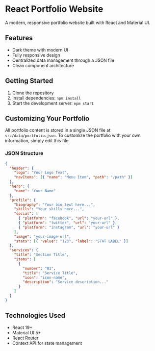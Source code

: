 # React Portfolio Website

A modern, responsive portfolio website built with React and Material UI.

## Features

- Dark theme with modern UI
- Fully responsive design
- Centralized data management through a JSON file
- Clean component architecture

## Getting Started

1. Clone the repository
2. Install dependencies: `npm install`
3. Start the development server: `npm start`

## Customizing Your Portfolio

All portfolio content is stored in a single JSON file at `src/data/portfolio.json`. To customize the portfolio with your own information, simply edit this file.

### JSON Structure

```json
{
  "header": {
    "logo": "Your Logo Text",
    "navItems": [{ "name": "Menu Item", "path": "/path" }]
  },
  "hero": {
    "name": "Your Name"
  },
  "profile": {
    "biography": "Your bio text here...",
    "skills": "Your skills here...",
    "social": [
      { "platform": "facebook", "url": "your-url" },
      { "platform": "twitter", "url": "your-url" },
      { "platform": "instagram", "url": "your-url" }
    ],
    "image": "your-image-url",
    "stats": [{ "value": "123", "label": "STAT LABEL" }]
  },
  "services": {
    "title": "Section Title",
    "items": [
      {
        "number": "01",
        "title": "Service Title",
        "icon": "icon-name",
        "description": "Service description..."
      }
    ]
  }
}
```

## Technologies Used

- React 19+
- Material UI 5+
- React Router
- Context API for state management
